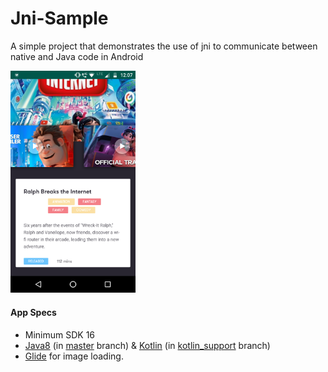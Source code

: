 # Jni-Sample
A simple project that demonstrates the use of jni to communicate between native and Java code in Android

<img src="https://github.com/anitaa1990/Jni-Sample/blob/master/media/1.png" width="200" style="max-width:100%;">

#### App Specs
* Minimum SDK 16
* [Java8](https://java.com/en/download/faq/java8.xml) (in [master](https://github.com/anitaa1990/Jni-Sample/tree/master) branch) & [Kotlin](https://kotlinlang.org/) (in [kotlin_support](https://github.com/anitaa1990/Jni-Sample/tree/kotlin_support) branch)
* [Glide](https://github.com/bumptech/glide) for image loading.
